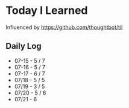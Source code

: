 # Today I Learned

Influenced by https://github.com/thoughtbot/til

## Daily Log
* 07-15 - 5 / 7
* 07-16 - 5 / 7
* 07-17 - 6 / 7
* 07/18 - 5 / 5
* 07/19 - 3 / 5
* 07/20 - 5 / 6
* 07/21 - 6
